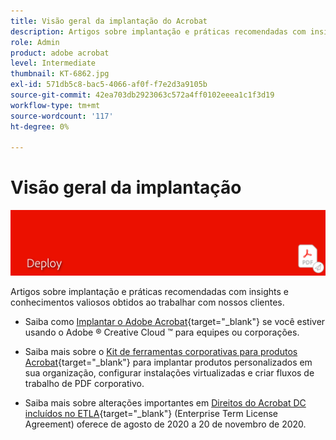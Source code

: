 ```yaml
---
title: Visão geral da implantação do Acrobat
description: Artigos sobre implantação e práticas recomendadas com insights e conhecimentos valiosos obtidos ao trabalhar com nossos clientes
role: Admin
product: adobe acrobat
level: Intermediate
thumbnail: KT-6862.jpg
exl-id: 571db5c8-bac5-4066-af0f-f7e2d3a9105b
source-git-commit: 42ea703db2923063c572a4ff0102eeea1c1f3d19
workflow-type: tm+mt
source-wordcount: '117'
ht-degree: 0%

---
```


# Visão geral da implantação

![Imagem de implantação do Acrobat](../assets/Hero-Deploy.png)

Artigos sobre implantação e práticas recomendadas com insights e conhecimentos valiosos obtidos ao trabalhar com nossos clientes.

* Saiba como [Implantar o Adobe Acrobat](https://helpx.adobe.com/enterprise/using/deploying-acrobat.html){target=&quot;_blank&quot;} se você estiver usando o Adobe ® Creative Cloud ™ para equipes ou corporações.

* Saiba mais sobre o [Kit de ferramentas corporativas para produtos Acrobat](https://www.adobe.com/devnet-docs/acrobatetk/index.html){target=&quot;_blank&quot;} para implantar produtos personalizados em sua organização, configurar instalações virtualizadas e criar fluxos de trabalho de PDF corporativo.

* Saiba mais sobre alterações importantes em [Direitos do Acrobat DC incluídos no ETLA](signentitlementchanges.md){target=&quot;_blank&quot;} (Enterprise Term License Agreement) oferece de agosto de 2020 a 20 de novembro de 2020.
